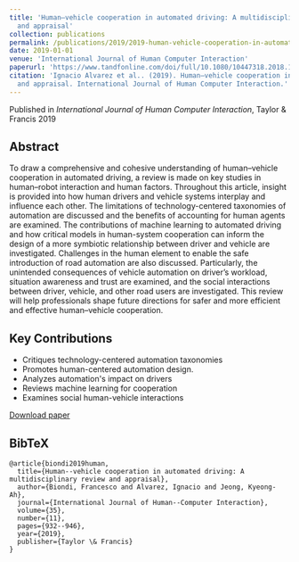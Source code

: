 ```yaml
---
title: 'Human–vehicle cooperation in automated driving: A multidisciplinary review
  and appraisal'
collection: publications
permalink: /publications/2019/2019-human-vehicle-cooperation-in-automated-driving-a-m
date: 2019-01-01
venue: 'International Journal of Human Computer Interaction'
paperurl: 'https://www.tandfonline.com/doi/full/10.1080/10447318.2018.1561792'
citation: 'Ignacio Alvarez et al.. (2019). Human–vehicle cooperation in automated driving: A multidisciplinary review
  and appraisal. International Journal of Human Computer Interaction.'
---
```


Published in *International Journal of Human Computer Interaction*, Taylor & Francis 2019

## Abstract

To draw a comprehensive and cohesive understanding of human–vehicle cooperation in automated driving, a review is made on key studies in human–robot interaction and human factors. Throughout this article, insight is provided into how human drivers and vehicle systems interplay and influence each other. The limitations of technology-centered taxonomies of automation are discussed and the benefits of accounting for human agents are examined. The contributions of machine learning to automated driving and how critical models in human-system cooperation can inform the design of a more symbiotic relationship between driver and vehicle are investigated. Challenges in the human element to enable the safe introduction of road automation are also discussed. Particularly, the unintended consequences of vehicle automation on driver’s workload, situation awareness and trust are examined, and the social interactions between driver, vehicle, and other road users are investigated. This review will help professionals shape future directions for safer and more efficient and effective human–vehicle cooperation.

## Key Contributions

* Critiques technology-centered automation taxonomies
* Promotes human-centered automation design.
* Analyzes automation's impact on drivers
* Reviews machine learning for cooperation
* Examines social human-vehicle interactions

[Download paper]('https://www.tandfonline.com/doi/full/10.1080/10447318.2018.1561792')

## BibTeX

```
@article{biondi2019human,
  title={Human--vehicle cooperation in automated driving: A multidisciplinary review and appraisal},
  author={Biondi, Francesco and Alvarez, Ignacio and Jeong, Kyeong-Ah},
  journal={International Journal of Human--Computer Interaction},
  volume={35},
  number={11},
  pages={932--946},
  year={2019},
  publisher={Taylor \& Francis}
}
```